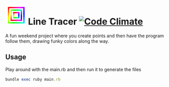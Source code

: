 # [![Line Tracer](https://raw.githubusercontent.com/IceDragon200/line-tracer/master/samples/line_tracer.gif)](https://github.com/IceDragon200/line-tracer) Line Tracer [![Code Climate](https://codeclimate.com/github/IceDragon200/line-tracer/badges/gpa.svg)](https://codeclimate.com/github/IceDragon200/line-tracer)

A fun weekend project where you create points and then have the program follow them, drawing funky colors along the way.

## Usage
Play around with the main.rb and then run it to generate the files

```ruby
bundle exec ruby main.rb
```
